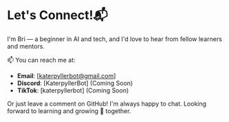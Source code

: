 # Let's Connect!📬 

I'm Bri — a beginner in AI and tech, and I'd love to hear from fellow learners and mentors.

📫 You can reach me at:
- **Email**: [katerpyllerbot@gmail.com] 
- **Discord**: [KaterpyllerBot] (Coming Soon)
- **TikTok**: [katerpyllerbot] (Coming Soon)

Or just leave a comment on GitHub! I'm always happy to chat. Looking forward to learning and growing 🌱 together. 
